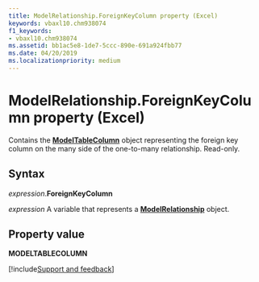 ```yaml
---
title: ModelRelationship.ForeignKeyColumn property (Excel)
keywords: vbaxl10.chm938074
f1_keywords:
- vbaxl10.chm938074
ms.assetid: bb1ac5e8-1de7-5ccc-890e-691a924fbb77
ms.date: 04/20/2019
ms.localizationpriority: medium
---
```



# ModelRelationship.ForeignKeyColumn property (Excel)

Contains the **[ModelTableColumn](Excel.modeltablecolumn.md)** object representing the foreign key column on the many side of the one-to-many relationship. Read-only.


## Syntax

_expression_.**ForeignKeyColumn**

_expression_ A variable that represents a **[ModelRelationship](Excel.modelrelationship.md)** object.


## Property value

**MODELTABLECOLUMN**




[!include[Support and feedback](~/includes/feedback-boilerplate.md)]